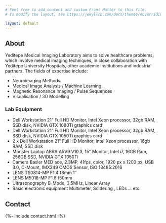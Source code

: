 ```yaml
---
# Feel free to add content and custom Front Matter to this file.
# To modify the layout, see https://jekyllrb.com/docs/themes/#overriding-theme-defaults

layout: default
---
```

## About
Yeditepe Medical Imaging Laboratory aims to solve healthcare problems, which involve medical imaging techniques, in close collaboration with Yeditepe University Hospitals, other academic institutions and industrial partners. The fields of expertise include:
* Neuroimaging Methods
* Medical Image Analysis / Machine Learning
* Magnetic Resonance Imaging / Pulse Sequences
* Visualisation / 3D Modelling

### Lab Equipment
* Dell Workstation 21” Full HD Monitor, Intel Xeon processor, 32gb RAM, SSD disk, NVIDIA GTX 1080Ti graphics card
* Dell Workstation 21” Full HD Monitor, Intel Xeon processor, 32gb RAM, SSD disk, NVIDIA GTX 1050Ti graphics card
* 2 x Dell Workstation 21” Full HD Monitor, Intel Xeon processor, 16gb RAM, SSD disk
* Monster Laptop ABRA A5V9 V10.3, 15" Monitor, Intel i7, 16GB Ram, 256GB SSD, NVIDIA GTX 1050Ti 
* Camera Basler MED ace, 2.3MP, 41fps, color, 1920 px x 1200 px, USB 3.0, C-Mount, IMX249 CMOS Sensor, ISO 13485:2016
* LENS TS0814-MP F1.4 f8mm 1″
* LENS M5018-MP F1.8 f50mm 
* Ultrasonography B-Mode, 3.5MHz, Linear Array
* Basic electronic equipment Multimeter, Soldering , LEDs ... etc

## Contact
{%- include contact.html -%}
